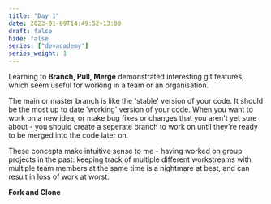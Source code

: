 ```yaml
---
title: "Day 1"
date: 2023-01-09T14:49:52+13:00
draft: false
hide: false
series: ["devacademy"]
series_weight: 1
---
```

Learning to **Branch, Pull, Merge**  demonstrated interesting git features, which seem useful for working in a team or an organisation.

The main or master branch is like the 'stable' version of your code. It should be the most up to date 'working' version of your code. When you want to work on a new idea, or make bug fixes or changes that you aren't yet sure about - you should create a seperate branch to work on until they're ready to be merged into the code later on.

These concepts make intuitive sense to me - having worked on group projects in the past: keeping track of multiple different workstreams with multiple team members at the same time is a nightmare at best, and can result in loss of work at worst.


**Fork and Clone**
